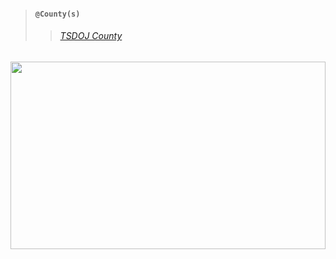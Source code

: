> #### `@County(s)`
>> ###### [TSDOJ County](https://github.com/NotKaarlo/FivePD-Reports/tree/main/TSDOJ)

##

<img width="100%" height="300" src="https://cdn.discordapp.com/attachments/987509275968544768/1001254852380336270/99-997199_san-andreas-highway-patrol-ocrp-hd-png-download.png" />
